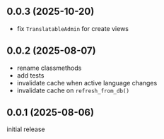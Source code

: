 ## 0.0.3 (2025-10-20)

-   fix `TranslatableAdmin` for create views


## 0.0.2 (2025-08-07)

-   rename classmethods
-   add tests
-   invalidate cache when active language changes
-   invalidate cache on `refresh_from_db()`


## 0.0.1 (2025-08-06)

initial release
